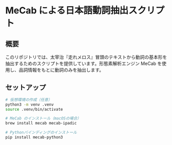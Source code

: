 # MeCab による日本語動詞抽出スクリプト

## 概要

このリポジトリでは、太宰治『走れメロス』冒頭のテキストから動詞の基本形を抽出するためのスクリプトを提供しています。形態素解析エンジン MeCab を使用し、品詞情報をもとに動詞のみを抽出します。

## セットアップ

```bash
# 仮想環境の作成（任意）
python3 -m venv .venv
source .venv/bin/activate

# MeCab のインストール（macOSの場合）
brew install mecab mecab-ipadic

# Pythonバインディングのインストール
pip install mecab-python3